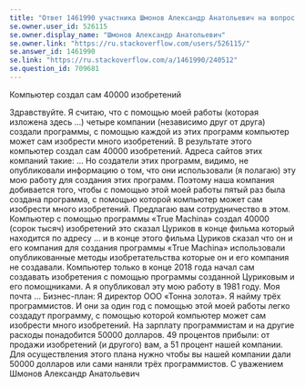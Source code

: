 ```yaml
---
title: "Ответ 1461990 участника Шмонов Александр Анатольевич на вопрос \"Для чего нужен репозиторий исходного кода?\""
se.owner.user_id: 526115
se.owner.display_name: "Шмонов Александр Анатольевич"
se.owner.link: "https://ru.stackoverflow.com/users/526115/"
se.answer_id: 1461990
se.link: "https://ru.stackoverflow.com/a/1461990/240512"
se.question_id: 709681
---
```


Компьютер создал сам 40000 изобретений

Здравствуйте. Я считаю, что с помощью моей работы (которая изложена здесь ...) четыре компании (независимо друг от друга) создали программы, с помощью каждой из этих программ компьютер может сам изобрести много изобретений. В результате этого компьютер создал сам 40000 изобретений. Адреса сайтов этих компаний такие: ...
   Но создатели этих программ, видимо, не опубликовали информацию о том, что они использовали (я полагаю) эту мою работу для создания этих программ.  Поэтому наша компания добивается того, чтобы с помощью этой моей работы пятый раз была создана программа, с помощью которой компьютер может сам изобрести много изобретений. Предлагаю вам сотрудничество в этом.
   Компьютер с помощью программы «True Machina» создал 40000 (сорок тысяч) изобретений это сказал Цуриков в конце фильма который находится по адресу ... и в конце этого фильма Цуриков сказал что он и его компания для создания программы «True Machina» использовали опубликованные методы изобретательства которые он и его компания не создавали. Компьютер только в конце 2018 года начал сам создавать изобретения с помощью программы созданной Цуриковым и его помощниками. А я опубликовал эту мою работу в 1981 году. Моя почта ...
   Бизнес-план: Я директор ООО «Тонна золота». Я найму трёх программистов. И они за один год с помощью этой моей работы легко создадут программу, с помощью которой компьютер может сам изобрести много изобретений. На зарплату программистам и на другие расходы понадобится 50000 долларов. 49 процентов прибыли: от продажи изобретений (и другого) вам, а 51 процент нашей компании. Для осуществления этого плана нужно чтобы вы нашей компании дали 50000 долларов или сами наняли трёх программистов.
    С уважением Шмонов Александр Анатольевич
